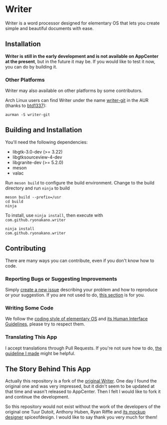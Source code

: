 # Writer

Writer is a word processor designed for elementary OS that lets you create simple and beautiful documents with ease.

## Installation

**Writer is still in the early development and is not available on AppCenter at the present**, but in the future it may be. If you would like to test it now, you can do by building it.

### Other Platforms

Writer may also available on other platforms by some contributors.

Arch Linux users can find Writer under the name [writer-git](https://aur.archlinux.org/packages/writer-git/) in the AUR (thanks to [btd1337](https://github.com/btd1337)):

    aurman -S writer-git

## Building and Installation

You'll need the following dependencies:

* libgtk-3.0-dev (>= 3.22)
* libgtksourceview-4-dev
* libgranite-dev (>= 5.2.0)
* meson
* valac

Run `meson build` to configure the build environment. Change to the build directory and run `ninja` to build

    meson build --prefix=/usr
    cd build
    ninja

To install, use `ninja install`, then execute with `com.github.ryonakano.writer`

    ninja install
    com.github.ryonakano.writer

## Contributing

There are many ways you can contribute, even if you don't know how to code.

### Reporting Bugs or Suggesting Improvements

Simply [create a new issue](https://github.com/ryonakano/writer/issues/new) describing your problem and how to reproduce or your suggestion. If you are not used to do, [this section](https://elementary.io/docs/code/reference#reporting-bugs) is for you.

### Writing Some Code

We follow the [coding style of elementary OS](https://elementary.io/docs/code/reference#code-style) and [its Human Interface Guidelines](https://elementary.io/docs/human-interface-guidelines#human-interface-guidelines), please try to respect them.

### Translating This App

I accept translations through Pull Requests. If you're not sure how to do, [the guideline I made](po/README.md) might be helpful.

## The Story Behind This App

Actually this repository is a fork of the [original Writer](https://launchpad.net/writer). One day I found the original one and was very impressed, but it didn't seem to be updated at that time and wasn't released to AppCenter. Then I felt I would like to fork it and continue the development.

So this repository would not exist without the work of the developers of the original one Tuur Dutoit, Anthony Huben, Ryan Riffle and [its mockup designer](https://www.deviantart.com/spiceofdesign/art/Writer-Concept-351501580) spiceofdesign. I would like to say thank you very much for them!
